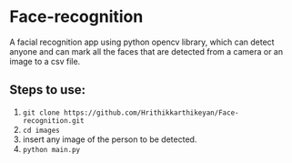# Face-recognition
A facial recognition app using python opencv library, which can detect anyone and can mark all the faces that are detected from a camera or an image to a csv file.
## Steps to use:
1. `git clone https://github.com/Hrithikkarthikeyan/Face-recognition.git` 
2. `cd images`
3. insert any image of the person to be detected.
4. `python main.py`

